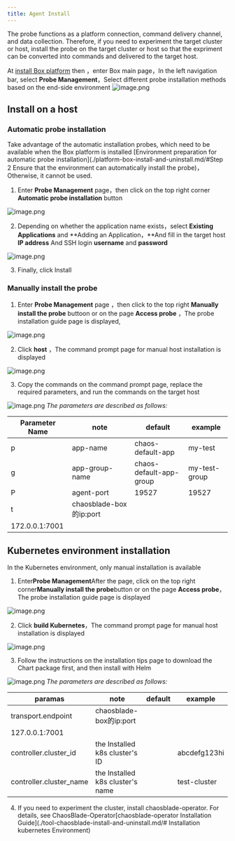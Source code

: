 ```yaml
---
title: Agent Install
---
```


The probe functions as a platform connection, command delivery channel, and data collection. Therefore, if you need to experiment the target cluster or host, install the probe on the target cluster or host so that the expriment can be converted into commands and delivered to the target host.

At [install Box platform](./platform-box-install-and-uninstall.md) then ，enter Box main page，In the left navigation bar, select **Probe Management**，Select different probe installation methods based on the end-side environment
![image.png](/img/zh/quick-start/agent/agent-manager.png)
## Install on a host
### Automatic probe installation
Take advantage of the automatic installation probes, which need to be available when the Box platform is installed [Environment preparation for automatic probe installation](./platform-box-install-and-uninstall.md/#Step 2 Ensure that the environment can automatically install the probe)，Otherwise, it cannot be used.

1. Enter **Probe Management** page，then click on the top right corner **Automatic probe installation** button

![image.png](/img/zh/quick-start/agent/agent-auto-install.png)

2. Depending on whether the application name exists，select **Existing Applications** and **Adding an Application，**And fill in the target host **IP address** And SSH login **username** and **password**

![image.png](/img/zh/quick-start/agent/agent-install-app.png)

3. Finally, click Install
### Manually install the probe

1. Enter **Probe Management** page ，then click to the top right **Manually install the probe** buttoon or  on the page **Access probe** ，The probe installation guide page is displayed,

![image.png](/img/zh/quick-start/agent/agent-install-manual.png)

2. Click **host** ，The command prompt page for manual host installation is displayed

![image.png](/img/zh/quick-start/agent/agent-install-list.png)

3. Copy the commands on the command prompt page, replace the required parameters, and run the commands on the target host

![image.png](/img/zh/quick-start/agent/agent-install-linux.png)
_The parameters are described as follows:_

| **Parameter Name** | **note**       | **default** | **example**   |
| --- |----------------| --- |---------------|
| p | app-name       | chaos-default-app | my-test       |
| g | app-group-name | chaos-default-app-group | my-test-group |
| P | agent-port     | 19527 | 19527         |
| t | chaosblade-box的ip:port |
| 172.0.0.1:7001 |

## Kubernetes environment installation
In the Kubernetes environment, only manual installation is available

1. Enter**Probe Management**After the page, click on the top right corner**Manually install the probe**button or on the page **Access probe**，The probe installation guide page is displayed

![image.png](/img/zh/quick-start/agent/agent-install-manual.png)

2. Click **build Kubernetes**，The command prompt page for manual host installation is displayed

![image.png](/img/zh/quick-start/agent/agent-install-list-k8s.png)

3. Follow the instructions on the installation tips page to download the Chart package first, and then install with Helm

![image.png](/img/zh/quick-start/agent/agent-install-k8s.png)
_The parameters are described as follows:_

| **paramas**             | **note**                         | **default** | **example**  |
|-------------------------|----------------------------------| --- |--------------|
| transport.endpoint      | chaosblade-box的ip:port           |
| 127.0.0.1:7001          |
| controller.cluster_id   | the Installed k8s cluster's ID   |  | abcdefg123hi |
| controller.cluster_name | the Installed k8s cluster's name |  | test-cluster |

4. If you need to experiment the cluster, install chaosblade-operator. For details, see ChaosBlade-Operator[chaosblade-operator Installation Guide](./tool-chaosblade-install-and-uninstall.md/# Installation kubernetes Environment)

